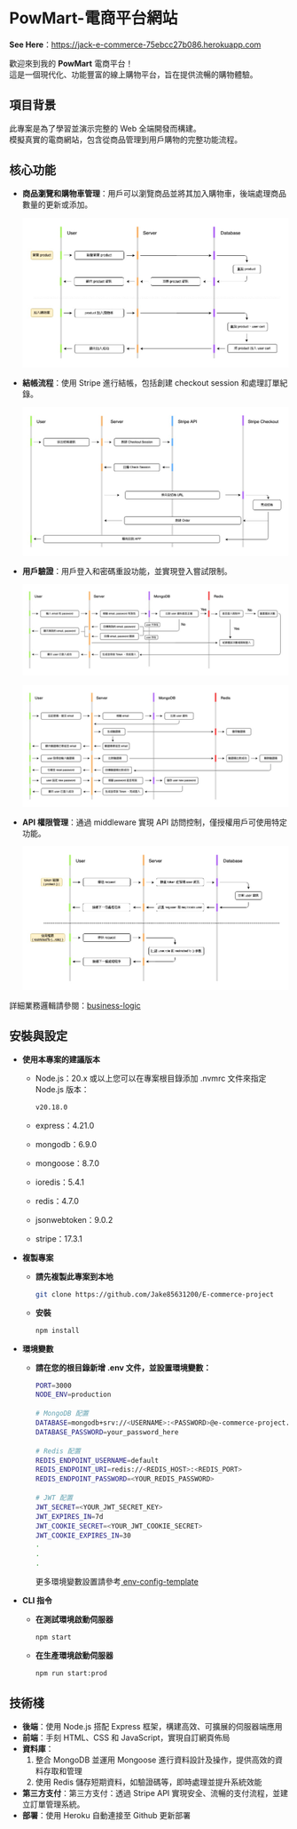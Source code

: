 # PowMart-電商平台網站

**See Here**：https://jack-e-commerce-75ebcc27b086.herokuapp.com

歡迎來到我的 **PowMart** 電商平台！  
這是一個現代化、功能豐富的線上購物平台，旨在提供流暢的購物體驗。

## 項目背景

此專案是為了學習並演示完整的 Web 全端開發而構建。  
模擬真實的電商網站，包含從商品管理到用戶購物的完整功能流程。

## 核心功能

- **商品瀏覽和購物車管理**：用戶可以瀏覽商品並將其加入購物車，後端處理商品數量的更新或添加。

  ![](./docs/flow-charts/powmart-購物車結帳.drawio-商品瀏覽和加入購物車.jpg)

- **結帳流程**：使用 Stripe 進行結帳，包括創建 checkout session 和處理訂單紀錄。

  ![](./docs/flow-charts/powmart-購物車結帳.drawio-購物車商品結帳.jpg)

- **用戶驗證**：用戶登入和密碼重設功能，並實現登入嘗試限制。

  ![](./docs/flow-charts/powmart-購物車結帳.drawio-登入及限制登入嘗試.jpg)

  ![](./docs/flow-charts/powmart-購物車結帳.drawio-忘記密碼.jpg)

- **API 權限管理**：通過 middleware 實現 API 訪問控制，僅授權用戶可使用特定功能。

  ![](./docs/flow-charts/powmart-購物車結帳.drawio-API%20使用權限限制.jpg)

詳細業務邏輯請參閱：[business-logic](./docs/business-logic.md)

## 安裝與設定

- **使用本專案的建議版本**

  - Node.js：20.x 或以上您可以在專案根目錄添加 .nvmrc 文件來指定 Node.js 版本：

    ```bash
    v20.18.0
    ```

  - express：4.21.0
  - mongodb：6.9.0
  - mongoose：8.7.0
  - ioredis：5.4.1
  - redis：4.7.0
  - jsonwebtoken：9.0.2
  - stripe：17.3.1

- **複製專案**

  - **請先複製此專案到本地**

    ```bash
    git clone https://github.com/Jake85631200/E-commerce-project
    ```

  - **安裝**

    ```bash
    npm install
    ```

- **環境變數**

  - **請在您的根目錄新增 .env 文件，並設置環境變數：**

    ```bash
    PORT=3000
    NODE_ENV=production

    # MongoDB 配置
    DATABASE=mongodb+srv://<USERNAME>:<PASSWORD>@e-commerce-project.mongodb.net/
    DATABASE_PASSWORD=your_password_here

    # Redis 配置
    REDIS_ENDPOINT_USERNAME=default
    REDIS_ENDPOINT_URI=redis://<REDIS_HOST>:<REDIS_PORT>
    REDIS_ENDPOINT_PASSWORD=<YOUR_REDIS_PASSWORD>

    # JWT 配置
    JWT_SECRET=<YOUR_JWT_SECRET_KEY>
    JWT_EXPIRES_IN=7d
    JWT_COOKIE_SECRET=<YOUR_JWT_COOKIE_SECRET>
    JWT_COOKIE_EXPIRES_IN=30
    .
    .
    .
    ```

    更多環境變數設置請參考[ env-config-template ](./env-config-template)

- **CLI 指令**

  - **在測試環境啟動伺服器**

    ```bash
    npm start
    ```

  - **在生產環境啟動伺服器**

    ```bash
    npm run start:prod
    ```

## 技術棧

- **後端**：使用 Node.js 搭配 Express 框架，構建高效、可擴展的伺服器端應用
- **前端**：手刻 HTML、CSS 和 JavaScript，實現自訂網頁佈局
- **資料庫**：
  1. 整合 MongoDB 並運用 Mongoose 進行資料設計及操作，提供高效的資料存取和管理
  2. 使用 Redis 儲存短期資料，如驗證碼等，即時處理並提升系統效能
- **第三方支付**：第三方支付：透過 Stripe API 實現安全、流暢的支付流程，並建立訂單管理系統。
- **部署**：使用 Heroku 自動連接至 Github 更新部署